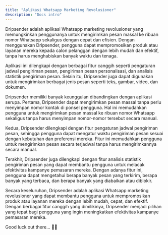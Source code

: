 ```yaml
---
title: "Aplikasi Whatsapp Marketing Revolusioner"
description: "Docs intro"
---
```


Dripsender adalah aplikasi Whatsapp marketing revolusioner yang memungkinkan penggunanya untuk mengirimkan pesan massal ke ribuan nomor Whatsapp sekaligus dengan cepat dan efisien. Dengan menggunakan Dripsender, pengguna dapat mempromosikan produk atau layanan mereka kepada calon pelanggan dengan lebih mudah dan efektif, tanpa harus menghabiskan banyak waktu dan tenaga.

Aplikasi ini dilengkapi dengan berbagai fitur canggih seperti pengaturan jadwal pengiriman pesan, pengiriman pesan personalisasi, dan analisis statistik pengiriman pesan. Selain itu, Dripsender juga dapat digunakan untuk mengirimkan berbagai jenis pesan seperti teks, gambar, video, dan dokumen.

Dripsender memiliki banyak keunggulan dibandingkan dengan aplikasi serupa. Pertama, Dripsender dapat mengirimkan pesan massal tanpa perlu menyimpan nomor kontak di ponsel pengguna. Hal ini memudahkan pengguna untuk mengirimkan pesan massal ke ribuan nomor Whatsapp sekaligus tanpa harus menyimpan nomor-nomor tersebut secara manual.

Kedua, Dripsender dilengkapi dengan fitur pengaturan jadwal pengiriman pesan, sehingga pengguna dapat mengatur waktu pengiriman pesan sesuai dengan kebutuhan dan preferensi mereka. Fitur ini memudahkan pengguna untuk mengirimkan pesan secara terjadwal tanpa harus mengirimkannya secara manual.

Terakhir, Dripsender juga dilengkapi dengan fitur analisis statistik pengiriman pesan yang dapat membantu pengguna untuk melacak efektivitas kampanye pemasaran mereka. Dengan adanya fitur ini, pengguna dapat mengetahui berapa banyak pesan yang terkirim, berapa banyak yang terbaca, dan berapa banyak yang diabaikan atau diblokir.

Secara keseluruhan, Dripsender adalah aplikasi Whatsapp marketing revolusioner yang dapat membantu pengguna untuk mempromosikan produk atau layanan mereka dengan lebih mudah, cepat, dan efektif. Dengan berbagai fitur canggih yang dimilikinya, Dripsender menjadi pilihan yang tepat bagi pengguna yang ingin meningkatkan efektivitas kampanye pemasaran mereka.

Good luck out there... 🧑‍🚀
